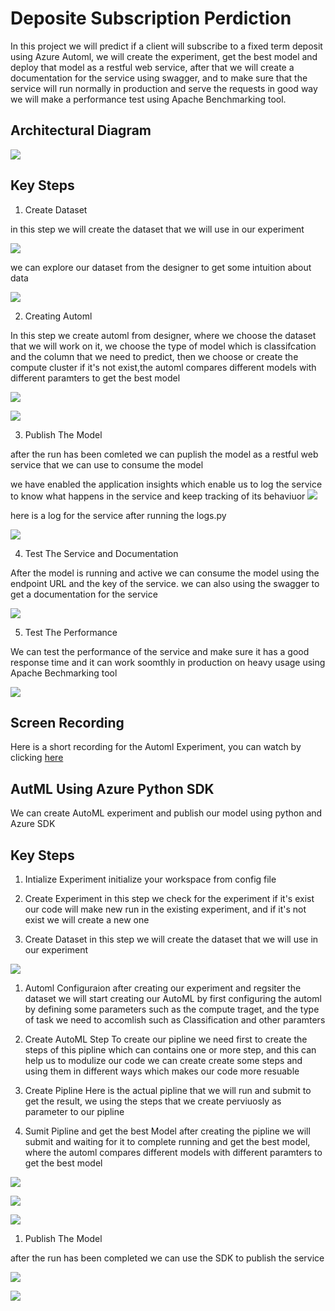 # Deposite Subscription Perdiction

In this project we will predict if a client will subscribe to a fixed term deposit using Azure Automl, we will create the experiment, get the best model and deploy that model as a restful web service, after that we will create a documentation for the service using swagger, and to make sure that the service will run normally in production and serve the requests in good way we will make a performance test using Apache Benchmarking tool.

## Architectural Diagram

![](AzureML.jpeg)


## Key Steps

1. Create Dataset 

in this step we will create the dataset that we will use in our experiment 

![](screen_shots/RegisterdDataSets.png)

we can explore our dataset from the designer to get some intuition about data

![](screen_shots/DataSet.png)

2. Creating Automl

In this step we create automl from designer, where we choose the dataset that we will work on it, we choose the type of model which is classifcation and the column that we need to predict, then we choose or create the compute cluster if it's not exist,the automl compares different models with different paramters to get the best model 

![](screen_shots/Experiment2.png)

![](screen_shots/Experiment.png)


3. Publish The Model

after the run has been comleted we can puplish the model as a restful web service that we can use to consume the model

we have enabled the application insights which enable us to log the service to know what happens in the service and keep tracking of its behaviuor
![](screen_shots/ApplicationInsightsEnabled.png)

here is a log for the service after running the logs.py 

![](screen_shots/Logs.png)

4. Test The Service and Documentation

After the model is running and active we can consume the model using the endpoint URL and the key of the service. we can also using the swagger to get a documentation for the service


![](screen_shots/Swagger.png)

5. Test The Performance

We can test the performance of the service and make sure it has a good response time and it can work soomthly in production on heavy usage using Apache Bechmarking tool

![](screen_shots/Benchmark1.png)

## Screen Recording

Here is a short recording for the Automl Experiment, you can watch by clicking [here](https://www.youtube.com/watch?v=6XTS1KLii2k&feature=youtu.be)


## AutML Using Azure Python SDK

We can create AutoML experiment and publish our model using python and Azure SDK

## Key Steps
1. Intialize Experiment
initialize your workspace from config file

2. Create Experiment
in this step we check for the experiment if it's exist our code will make new run in the existing experiment, and if it's not exist we will create a new one


1. Create Dataset 
in this step we will create the dataset that we will use in our experiment 

![](screen_shots/pipline/dataset.png)


1. Automl Configuraion
after creating our experiment and regsiter the dataset we will start creating our AutoML by first configuring the automl by defining some parameters such as the compute traget, and the type of task we need to accomlish such as Classification and other paramters
5. Create AutoML Step
To create our pipline we need first to create the steps of this pipline which can contains one or more step, and this can help us to modulize our code we can create create some steps and using them in different ways which makes our code more resuable

6. Create Pipline
Here is the actual pipline that we will run and submit to get the result, we using the steps that we create perviuosly as parameter to our pipline

7. Sumit Pipline and get the best Model
after creating the pipline we will submit and waiting for it to complete running and get the best model, where the automl compares different models with different paramters to get the best model 

![](screen_shots/pipline/wedget.png)

![](screen_shots/CompletedExperiments.png)

![](screen_shots/pipline/sechedulerun.png)

1. Publish The Model

after the run has been completed we can use the SDK to publish the service

![](screen_shots/pipline/endpointpipline.png)

![](screen_shots/pipline/restfulservice.png)

